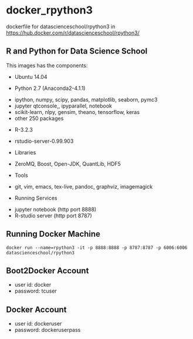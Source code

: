 # docker_rpython3
dockerfile for datascienceschool/rpython3 in https://hub.docker.com/r/datascienceschool/rpython3/

R and Python for Data Science School
-----------------------------------------------------

This images has the components:

* Ubuntu 14.04


* Python 2.7 (Anaconda2-4.1.1)
 - ipython, numpy, scipy, pandas, matplotlib, seaborn, pymc3 
 - jupyter qtconsole,, ipyparallel, notebook
 - scikit-learn, nlpy, gensim, theano, tensorflow, keras
 - other 250 packages


* R-3.2.3
 - rstudio-server-0.99.903


* Libraries
 - ZeroMQ, Boost, Open-JDK, QuantLib, HDF5


* Tools
 - git, vim, emacs, tex-live, pandoc, graphviz, imagemagick



* Running Services
 -  jupyter notebook (http port 8888)
 -  R-studio server (http port 8787)



Running Docker Machine
--------------------------------------------


```
docker run --name=rpython3 -it -p 8888:8888 -p 8787:8787 -p 6006:6006 datascienceschool/rpython3
```


Boot2Docker Account
---------------------
* user id: docker
* password: tcuser


Docker Account
---------------------
* user id: dockeruser
* password: dockeruserpass
